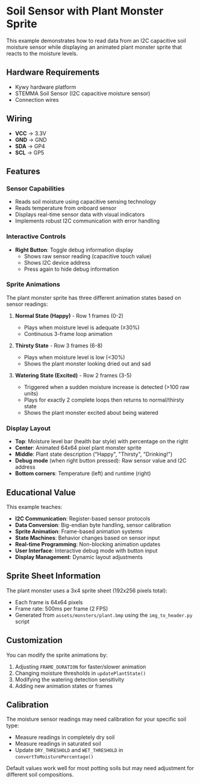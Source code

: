 <!--
SPDX-FileCopyrightText: 2025 KOINSLOT, Inc.
SPDX-License-Identifier: GPL-3.0-or-later
-->

# Soil Sensor with Plant Monster Sprite

This example demonstrates how to read data from an I2C capacitive soil moisture sensor while displaying an animated plant monster sprite that reacts to the moisture levels.

## Hardware Requirements

- Kywy hardware platform
- STEMMA Soil Sensor (I2C capacitive moisture sensor)
- Connection wires

## Wiring

- **VCC** → 3.3V
- **GND** → GND  
- **SDA** → GP4
- **SCL** → GP5

## Features

### Sensor Capabilities
- Reads soil moisture using capacitive sensing technology
- Reads temperature from onboard sensor
- Displays real-time sensor data with visual indicators
- Implements robust I2C communication with error handling

### Interactive Controls
- **Right Button**: Toggle debug information display
  - Shows raw sensor reading (capacitive touch value)
  - Shows I2C device address
  - Press again to hide debug information

### Sprite Animations
The plant monster sprite has three different animation states based on sensor readings:

1. **Normal State (Happy)** - Row 1 frames (0-2)
   - Plays when moisture level is adequate (≥30%)
   - Continuous 3-frame loop animation

2. **Thirsty State** - Row 3 frames (6-8)  
   - Plays when moisture level is low (<30%)
   - Shows the plant monster looking dried out and sad

3. **Watering State (Excited)** - Row 2 frames (3-5)
   - Triggered when a sudden moisture increase is detected (>100 raw units)
   - Plays for exactly 2 complete loops then returns to normal/thirsty state
   - Shows the plant monster excited about being watered

### Display Layout
- **Top**: Moisture level bar (health bar style) with percentage on the right
- **Center**: Animated 64x64 pixel plant monster sprite
- **Middle**: Plant state description ("Happy", "Thirsty", "Drinking!")
- **Debug mode** (when right button pressed): Raw sensor value and I2C address
- **Bottom corners**: Temperature (left) and runtime (right)

## Educational Value

This example teaches:
- **I2C Communication**: Register-based sensor protocols
- **Data Conversion**: Big-endian byte handling, sensor calibration
- **Sprite Animation**: Frame-based animation systems
- **State Machines**: Behavior changes based on sensor input
- **Real-time Programming**: Non-blocking animation updates
- **User Interface**: Interactive debug mode with button input
- **Display Management**: Dynamic layout adjustments

## Sprite Sheet Information

The plant monster uses a 3x4 sprite sheet (192x256 pixels total):
- Each frame is 64x64 pixels
- Frame rate: 500ms per frame (2 FPS)
- Generated from `assets/monsters/plant.bmp` using the `img_to_header.py` script

## Customization

You can modify the sprite animations by:
1. Adjusting `FRAME_DURATION` for faster/slower animation
2. Changing moisture thresholds in `updatePlantState()`
3. Modifying the watering detection sensitivity
4. Adding new animation states or frames

## Calibration

The moisture sensor readings may need calibration for your specific soil type:
- Measure readings in completely dry soil
- Measure readings in saturated soil  
- Update `DRY_THRESHOLD` and `WET_THRESHOLD` in `convertToMoisturePercentage()`

Default values work well for most potting soils but may need adjustment for different soil compositions.
